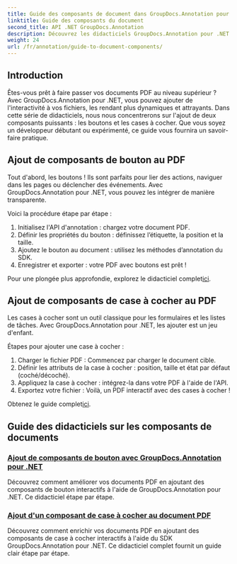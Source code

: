 ```yaml
---
title: Guide des composants de document dans GroupDocs.Annotation pour .NET
linktitle: Guide des composants du document
second_title: API .NET GroupDocs.Annotation
description: Découvrez les didacticiels GroupDocs.Annotation pour .NET ! Apprenez étape par étape à ajouter facilement des boutons et des cases à cocher interactifs aux documents PDF.
weight: 24
url: /fr/annotation/guide-to-document-components/
---
```

## Introduction

Êtes-vous prêt à faire passer vos documents PDF au niveau supérieur ? Avec GroupDocs.Annotation pour .NET, vous pouvez ajouter de l'interactivité à vos fichiers, les rendant plus dynamiques et attrayants. Dans cette série de didacticiels, nous nous concentrerons sur l'ajout de deux composants puissants : les boutons et les cases à cocher. Que vous soyez un développeur débutant ou expérimenté, ce guide vous fournira un savoir-faire pratique.  

## Ajout de composants de bouton au PDF  

Tout d'abord, les boutons ! Ils sont parfaits pour lier des actions, naviguer dans les pages ou déclencher des événements. Avec GroupDocs.Annotation pour .NET, vous pouvez les intégrer de manière transparente.  

Voici la procédure étape par étape :  
1. Initialisez l'API d'annotation : chargez votre document PDF.  
2. Définir les propriétés du bouton : définissez l’étiquette, la position et la taille.  
3. Ajoutez le bouton au document : utilisez les méthodes d’annotation du SDK.  
4. Enregistrer et exporter : votre PDF avec boutons est prêt !  

 Pour une plongée plus approfondie, explorez le didacticiel complet[ici](./adding-button-component/).  

## Ajout de composants de case à cocher au PDF  

Les cases à cocher sont un outil classique pour les formulaires et les listes de tâches. Avec GroupDocs.Annotation pour .NET, les ajouter est un jeu d'enfant.  

Étapes pour ajouter une case à cocher :  
1. Charger le fichier PDF : Commencez par charger le document cible.  
2. Définir les attributs de la case à cocher : position, taille et état par défaut (coché/décoché).  
3. Appliquez la case à cocher : intégrez-la dans votre PDF à l'aide de l'API.  
4. Exportez votre fichier : Voilà, un PDF interactif avec des cases à cocher !  

Obtenez le guide complet[ici](./adding-checkbox-component/).  

## Guide des didacticiels sur les composants de documents
### [Ajout de composants de bouton avec GroupDocs.Annotation pour .NET](./adding-button-component/)
Découvrez comment améliorer vos documents PDF en ajoutant des composants de bouton interactifs à l'aide de GroupDocs.Annotation pour .NET. Ce didacticiel étape par étape.
### [Ajout d'un composant de case à cocher au document PDF](./adding-checkbox-component/)
Découvrez comment enrichir vos documents PDF en ajoutant des composants de case à cocher interactifs à l'aide du SDK GroupDocs.Annotation pour .NET. Ce didacticiel complet fournit un guide clair étape par étape.